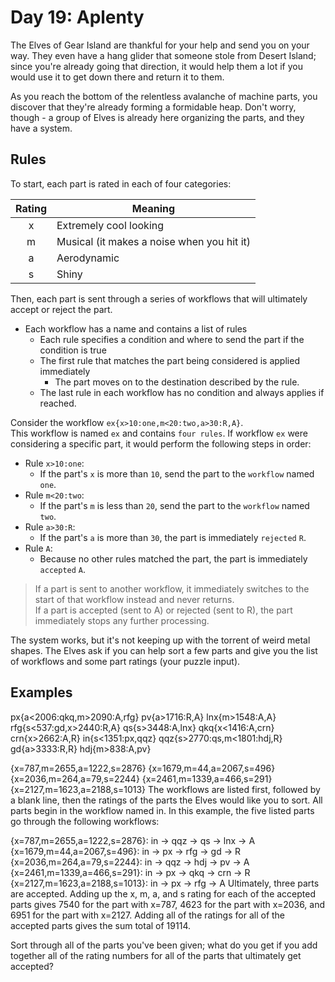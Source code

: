 # Day 19: Aplenty

The Elves of Gear Island are thankful for your help and send you on your way. They even have a hang glider that someone stole from Desert Island; since you're already going that direction, it would help them a lot if you would use it to get down there and return it to them.

As you reach the bottom of the relentless avalanche of machine parts, you discover that they're already forming a formidable heap. Don't worry, though - a group of Elves is already here organizing the parts, and they have a system.

## Rules

To start, each part is rated in each of four categories:

| Rating | Meaning |
|:-:|----------------------|
| x | Extremely cool looking |
| m | Musical (it makes a noise when you hit it) |
| a | Aerodynamic |
| s | Shiny |

Then, each part is sent through a series of workflows that will ultimately accept or reject the part. 

- Each workflow has a name and contains a list of rules
    - Each rule specifies a condition and where to send the part if the condition is true
    - The first rule that matches the part being considered is applied immediately
        - The part moves on to the destination described by the rule.
    - The last rule in each workflow has no condition and always applies if reached.

Consider the workflow `ex{x>10:one,m<20:two,a>30:R,A}`. <br>
This workflow is named `ex` and contains `four rules`. If workflow `ex` were considering a specific part, it would perform the following steps in order:

- Rule `x>10:one`: 
    - If the part's `x` is more than `10`, send the part to the `workflow` named `one`.
- Rule `m<20:two`: 
    - If the part's `m` is less than `20`, send the part to the `workflow` named `two`.
- Rule `a>30:R`: 
    - If the part's `a` is more than `30`, the part is immediately `rejected` `R`.
- Rule `A`: 
    - Because no other rules matched the part, the part is immediately `accepted` `A`.

>If a part is sent to another workflow, it immediately switches to the start of that workflow instead and never returns. <br>
If a part is accepted (sent to A) or rejected (sent to R), the part immediately stops any further processing.

The system works, but it's not keeping up with the torrent of weird metal shapes. The Elves ask if you can help sort a few parts and give you the list of workflows and some part ratings (your puzzle input).

## Examples

px{a<2006:qkq,m>2090:A,rfg}
pv{a>1716:R,A}
lnx{m>1548:A,A}
rfg{s<537:gd,x>2440:R,A}
qs{s>3448:A,lnx}
qkq{x<1416:A,crn}
crn{x>2662:A,R}
in{s<1351:px,qqz}
qqz{s>2770:qs,m<1801:hdj,R}
gd{a>3333:R,R}
hdj{m>838:A,pv}

{x=787,m=2655,a=1222,s=2876}
{x=1679,m=44,a=2067,s=496}
{x=2036,m=264,a=79,s=2244}
{x=2461,m=1339,a=466,s=291}
{x=2127,m=1623,a=2188,s=1013}
The workflows are listed first, followed by a blank line, then the ratings of the parts the Elves would like you to sort. All parts begin in the workflow named in. In this example, the five listed parts go through the following workflows:

{x=787,m=2655,a=1222,s=2876}: in -> qqz -> qs -> lnx -> A
{x=1679,m=44,a=2067,s=496}: in -> px -> rfg -> gd -> R
{x=2036,m=264,a=79,s=2244}: in -> qqz -> hdj -> pv -> A
{x=2461,m=1339,a=466,s=291}: in -> px -> qkq -> crn -> R
{x=2127,m=1623,a=2188,s=1013}: in -> px -> rfg -> A
Ultimately, three parts are accepted. Adding up the x, m, a, and s rating for each of the accepted parts gives 7540 for the part with x=787, 4623 for the part with x=2036, and 6951 for the part with x=2127. Adding all of the ratings for all of the accepted parts gives the sum total of 19114.

Sort through all of the parts you've been given; what do you get if you add together all of the rating numbers for all of the parts that ultimately get accepted?